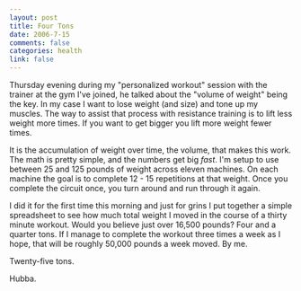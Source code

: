 ```yaml
--- 
layout: post
title: Four Tons
date: 2006-7-15
comments: false
categories: health
link: false
---
```

Thursday evening during my "personalized workout" session with the trainer at the  gym I've joined, he talked about the "volume of weight" being the key. In my case I want to lose weight (and size) and tone up my muscles. The way to assist that process with resistance training is to lift less weight more times. If you want to get bigger you lift more weight fewer times.

It is the accumulation of weight over time, the volume, that makes this work. The math is pretty simple, and the numbers get big <em>fast</em>. I'm setup to use between 25 and 125 pounds of weight across eleven machines. On each machine the goal is to complete 12 - 15 repetitions at that weight. Once you complete the circuit once, you turn around and run through it again.

I did it for the first time this morning and just for grins I put together a simple spreadsheet to see how much total weight I moved in the course of a thirty minute workout. Would you believe just over 16,500 pounds? Four and a quarter tons. If I manage to complete the workout three times a week as I hope, that will be roughly 50,000 pounds a week moved. By me.

Twenty-five tons.

Hubba.
